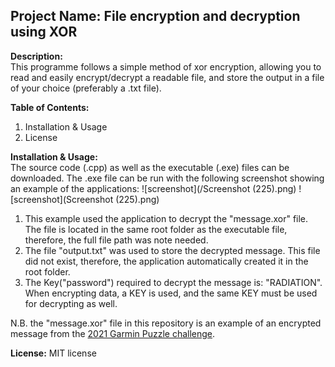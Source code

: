 ## **Project Name:** File encryption and decryption using XOR

**Description:** <br>This programme follows a simple method of xor encryption, allowing you to read and easily encrypt/decrypt a readable file, and store the output in a file of your choice (preferably a .txt file).

**Table of Contents:**
<ol>
  <li>Installation & Usage</li>
  <li>License</li>
</ol>

**Installation & Usage:**<br>The source code (.cpp) as well as the executable (.exe) files can be downloaded. The .exe file can be run with the following screenshot showing an example of the applications:
![screenshot](/Screenshot (225).png)
![screenshot](Screenshot (225).png)
<ol>
  <li> This example used the application to decrypt the "message.xor" file. The file is located in the same root folder as the executable file, therefore, the full file path was note needed.</li>
  <li> The file "output.txt" was used to store the decrypted message. This file did not exist, therefore, the application automatically created it in the root folder.</li>
  <li> The Key("password") required to decrypt the message is: "RADIATION". When encrypting data, a KEY is used, and the same KEY must be used for decrypting as well.</li>
</ol>
  
 N.B. the "message.xor" file in this repository is an example of an encrypted message from the [2021 Garmin Puzzle challenge](https://www.garminpuzzle.co.za/).

**License:** MIT license

